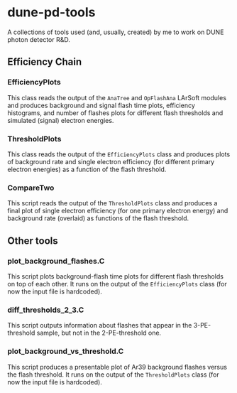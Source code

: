 # dune-pd-tools
A collections of tools used (and, usually, created) by me to work on DUNE photon detector R&amp;D.

## Efficiency Chain

### EfficiencyPlots
This class reads the output of the `AnaTree` and `OpFlashAna` LArSoft modules
and produces background and signal flash time plots, efficiency histograms, and number of flashes plots
for different flash thresholds and simulated (signal) electron energies.

### ThresholdPlots
This class reads the output of the `EfficiencyPlots` class and produces plots
of background rate and single electron efficiency (for different primary electron energies)
as a function of the flash threshold.

### CompareTwo
This script reads the output of the `ThresholdPlots` class
and produces a final plot of single electron efficiency (for one primary electron energy)
and background rate (overlaid) as functions of the flash threshold.

## Other tools

### plot\_background\_flashes.C
This script plots background-flash time plots for different flash thresholds on top of each other.
It runs on the output of the `EfficiencyPlots` class (for now the input file is hardcoded).

### diff\_thresholds\_2\_3.C
This script outputs information about flashes that appear in the 3-PE-threshold sample, but not in the 2-PE-threshold one.

### plot\_background\_vs\_threshold.C
This script produces a presentable plot of Ar39 background flashes versus the flash threshold.
It runs on the output of the `ThresholdPlots` class (for now the input file is hardcoded).
